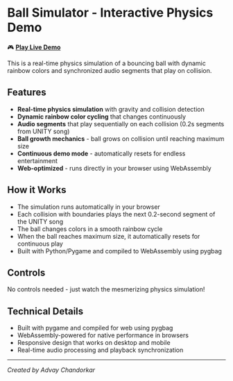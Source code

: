 # Ball Simulator - Interactive Physics Demo

🎮 **[Play Live Demo](https://advayc.github.io/ball-simulator/)**

This is a real-time physics simulation of a bouncing ball with dynamic rainbow colors and synchronized audio segments that play on collision.

## Features
- **Real-time physics simulation** with gravity and collision detection
- **Dynamic rainbow color cycling** that changes continuously
- **Audio segments** that play sequentially on each collision (0.2s segments from UNITY song)
- **Ball growth mechanics** - ball grows on collision until reaching maximum size
- **Continuous demo mode** - automatically resets for endless entertainment
- **Web-optimized** - runs directly in your browser using WebAssembly

## How it Works
- The simulation runs automatically in your browser
- Each collision with boundaries plays the next 0.2-second segment of the UNITY song
- The ball changes colors in a smooth rainbow cycle
- When the ball reaches maximum size, it automatically resets for continuous play
- Built with Python/Pygame and compiled to WebAssembly using pygbag

## Controls
No controls needed - just watch the mesmerizing physics simulation!

## Technical Details
- Built with pygame and compiled for web using pygbag
- WebAssembly-powered for native performance in browsers
- Responsive design that works on desktop and mobile
- Real-time audio processing and playback synchronization

---
*Created by Advay Chandorkar*
